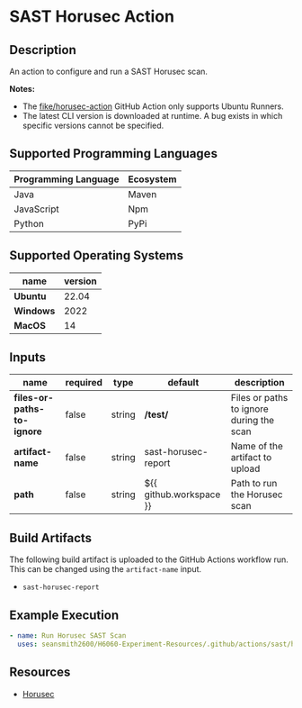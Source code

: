 # SAST Horusec Action

## Description

An action to configure and run a SAST Horusec scan.

**Notes:**
- The [fike/horusec-action](https://github.com/marketplace/actions/horusec) GitHub Action only supports Ubuntu Runners.
- The latest CLI version is downloaded at runtime. A bug exists in which specific versions cannot be specified.

## Supported Programming Languages

| Programming Language | Ecosystem |
|----------------------|-----------|
| Java                 | Maven     |
| JavaScript           | Npm       |
| Python               | PyPi      |

## Supported Operating Systems

| name        | version | 
|-------------|---------|
| **Ubuntu**  | 22.04   |
| **Windows** | 2022    |
| **MacOS**   | 14      |

## Inputs

| name                         | required | type   | default                 | description                              |
|------------------------------|----------|--------|-------------------------|------------------------------------------|
| **files-or-paths-to-ignore** | false    | string | **/test/**              | Files or paths to ignore during the scan |
| **artifact-name**            | false    | string | sast-horusec-report     | Name of the artifact to upload           |
| **path**                     | false    | string | ${{ github.workspace }} | Path to run the Horusec scan             |

## Build Artifacts

The following build artifact is uploaded to the GitHub Actions workflow run. This can be changed using the `artifact-name` input.
- `sast-horusec-report`

## Example Execution

```yaml
- name: Run Horusec SAST Scan
  uses: seansmith2600/H6060-Experiment-Resources/.github/actions/sast/horusec@main
```

## Resources

- [Horusec](https://horusec.io/)
